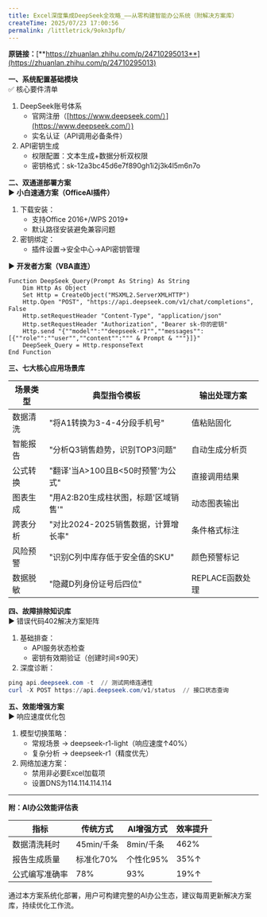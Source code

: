 ```yaml
---
title: Excel深度集成DeepSeek全攻略_——从零构建智能办公系统（附解决方案库）
createTime: 2025/07/23 17:00:56
permalink: /littletrick/9okn3pfb/
---
```

**原链接：**[**https://zhuanlan.zhihu.com/p/24710295013**](https://zhuanlan.zhihu.com/p/24710295013)

**一、系统配置基础模块**  
✅ 核心要件清单  

1. DeepSeek账号体系  
    - 官网注册（[https://www.deepseek.com/）](https://www.deepseek.com/）)  
    - 实名认证（API调用必备条件）
2. API密钥生成  
    - 权限配置：文本生成+数据分析双权限  
    - 密钥格式：sk-12a3bc45d6e7f890gh1i2j3k4l5m6n7o

**二、双通道部署方案**  
▶ **小白速通方案（OfficeAI插件）**  

1. 下载安装：  
    - 支持Office 2016+/WPS 2019+  
    - 默认路径安装避免兼容问题
2. 密钥绑定：  
    - 插件设置→安全中心→API密钥管理

▶ **开发者方案（VBA直连）**  

```plain
Function DeepSeek_Query(Prompt As String) As String
    Dim Http As Object
    Set Http = CreateObject("MSXML2.ServerXMLHTTP")
    Http.Open "POST", "https://api.deepseek.com/v1/chat/completions", False
    Http.setRequestHeader "Content-Type", "application/json"
    Http.setRequestHeader "Authorization", "Bearer sk-你的密钥" 
    Http.send "{""model"":""deepseek-r1"",""messages"":[{""role"":""user"",""content"":""" & Prompt & """}]}"
    DeepSeek_Query = Http.responseText
End Function
```

**三、七大核心应用场景库**  

| 场景类型 | 典型指令模板 | 输出处理方案 |
| --- | --- | --- |
| 数据清洗 | "将A1转换为3-4-4分段手机号" | 值粘贴固化 |
| 智能报告 | "分析Q3销售趋势，识别TOP3问题" | 自动生成分析页 |
| 公式转换 | "翻译'当A>100且B<50时预警'为公式" | 直接调用结果 |
| 图表生成 | "用A2:B20生成柱状图，标题'区域销售'" | 动态图表输出 |
| 跨表分析 | "对比2024-2025销售数据，计算增长率" | 条件格式标注 |
| 风险预警 | "识别C列中库存低于安全值的SKU" | 颜色预警标记 |
| 数据脱敏 | "隐藏D列身份证号后四位" | REPLACE函数处理 |


**四、故障排除知识库**  
▶ 错误代码402解决方案矩阵  

1. 基础排查：  
    - API服务状态检查  
    - 密钥有效期验证（创建时间≤90天）
2. 深度诊断：  

```powershell
ping api.deepseek.com -t  // 测试网络连通性
curl -X POST https://api.deepseek.com/v1/status  // 接口状态查询
```

**五、效能增强方案**  
▶ 响应速度优化包  

1. 模型切换策略：  
    - 常规场景 → deepseek-r1-light（响应速度↑40%）  
    - 复杂分析 → deepseek-r1（精度优先）
2. 网络加速方案：  
    - 禁用非必要Excel加载项  
    - 设置DNS为114.114.114.114

---

**附：AI办公效能评估表**  

| 指标 | 传统方式 | AI增强方式 | 效率提升 |
| --- | --- | --- | --- |
| 数据清洗耗时 | 45min/千条 | 8min/千条 | 462% |
| 报告生成质量 | 标准化70% | 个性化95% | 35%↑ |
| 公式编写准确率 | 78% | 93% | 19%↑ |


通过本方案系统化部署，用户可构建完整的AI办公生态，建议每周更新解决方案库，持续优化工作流。



